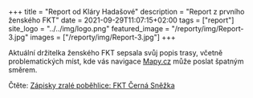 +++
title = "Report od Kláry Hadašové"
description = "Report z prvního ženského FKT"
date = 2021-09-29T11:07:15+02:00
tags = ["report"]
site_logo = "../../img/logo.png"
featured_image = "/reporty/img/Report-3.jpg"
images = ["/reporty/img/Report-3.jpg"]
+++

Aktuální držitelka ženského FKT sepsala svůj popis trasy, včetně problematických
míst, kde vás navigace [Mapy.cz](//mapy.cz/s/kuhumuresu) může poslat špatným směrem.

Čtěte: [Zápisky zralé poběhlice: FKT Černá Sněžka](//zapiskyzralepobehlice.conovehonakopci.cz/2021/09/27/ahoj-vsichni/)

